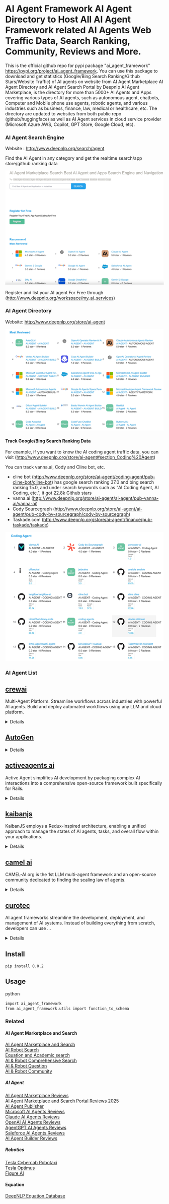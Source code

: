# AI Agent Framework AI Agent Directory to Host All AI Agent Framework related AI Agents Web Traffic Data, Search Ranking, Community, Reviews and More.

This is the official github repo for pypi package "ai_agent_framework" https://pypi.org/project/ai_agent_framework. You can use this package to download and get statistics (Google/Bing Search Ranking/Github Stars/Website Traffic) of AI agents on website from AI Agent Marketplace AI Agent Directory and AI Agent Search Portal by Deepnlp AI Agent Marketplace, is the directory for more than 5000+ AI Agents and Apps covering various types of AI agents, such as autonomous agent, chatbots, Computer and Mobile phone use agents, robotic agents, and various industries such as business, finance, law, medical or healthcare, etc. The directory are updated to websites from both public repo (github/huggingface) as well as AI Agent services in cloud service provider (Microsoft Azure AWS, Copilot, GPT Store, Google Cloud, etc). 

### AI Agent Search Engine

Website : http://www.deepnlp.org/search/agent

Find the AI Agent in any category and get the realtime search/app store/github ranking data

![AI Agent Marketplace Directory Search](https://raw.githubusercontent.com/AI-Agent-Hub/AI-Agent-Marketplace/refs/heads/main/AI%20Agent%20Marketplace%20Search.jpg)

Register and list your AI agent For Free through (http://www.deepnlp.org/workspace/my_ai_services)


### AI Agent Directory

Website: http://www.deepnlp.org/store/ai-agent

![AI Agent Marketplace AI Agent Directory](https://raw.githubusercontent.com/AI-Agent-Hub/AI-Agent-Marketplace/refs/heads/main/docs/ai_agents_navigation.jpg)

#### Track Google/Bing Search Ranking Data

For example, if you want to know the AI coding agent traffic data, you can visit (http://www.deepnlp.org/store/ai-agent#section_Coding%20Agent)

You can track vanna.ai, Cody and Cline bot, etc.

- cline bot (http://www.deepnlp.org/store/ai-agent/coding-agent/pub-cline-bot/cline-bot) has google search ranking 37.0 and bing search ranking 15.0, and under search keywords such as "AI Coding Agent, AI Coding, etc.", it got 22.8k Github stars 
- vanna.ai (http://www.deepnlp.org/store/ai-agent/ai-agent/pub-vanna-ai/vanna-ai)
- Cody Sourcegraph (http://www.deepnlp.org/store/ai-agent/ai-agent/pub-cody-by-sourcegraph/cody-by-sourcegraph)
- Taskade.com (http://www.deepnlp.org/store/ai-agent/finance/pub-taskade/taskade)

![AI Coding Agent](https://raw.githubusercontent.com/AI-Agent-Hub/AI-Agent-Marketplace/refs/heads/main/docs/image_coding_agent_v2.jpg)


### AI Agent List

## [crewai](https://www.crewai.com/)


Multi-Agent Platform. Streamline workflows across industries with powerful AI agents. Build and deploy automated workflows using any LLM and cloud platform.
<details>

### Website
https://www.crewai.com/
### Description
Multi-Agent Platform. Streamline workflows across industries with powerful AI agents. Build and deploy automated workflows using any LLM and cloud platform.
### Category
AI Agent Framework
### Tags
AI AGENT,AI AGENT FRAMEWORK
### Reviews
[crewai Reviews Traffic and AI Agent Marketplace](http://www.deepnlp.org/store/ai-agent/ai-agent-framework/pub-crewai/crewai)
### Links
https://www.crewai.com/<br>
http://www.deepnlp.org/store/ai-agent/ai-agent-framework/pub-crewai/crewai<br>

</details>


## [AutoGen](https://github.com/microsoft/autogen)


<details>

### Website
https://github.com/microsoft/autogen
### Description
Multi-agent framework with diversity of agents Category General purpose, Build your own, Multi-agent Description - A framework for developing LLM (Large Language Model) applications with multiple conversational agents. - These agents can collaborate to solve tasks and can interact seamlessly with humans. - It simplifies complex LLM workflows, enhancing automation and optimization. - It offers a range of working systems across various domains and complexities. - It improves LLM inference with easy performance tuning and utility features like API unification and caching. - It supports advanced usage patterns, including error handling, multi-config inference, and context programming.
### Category
AI Agent Framework
### Tags
AI AGENT,AI AGENT FRAMEWORK
### Reviews
[AutoGen Mircrosoft Reviews Traffic and AI Agent Marketplace](http://www.deepnlp.org/store/ai-agent/ai-agent/pub-autogen/autogen)
### Links
http://www.deepnlp.org/store/ai-agent/ai-agent/pub-autogen/autogen <br>
https://github.com/microsoft/autogen

</details>


## [activeagents ai](https://www.activeagents.ai/)


Active Agent simplifies AI development by packaging complex AI interactions into a comprehensive open-source framework built specifically for Rails.
<details>

### Website
https://www.activeagents.ai/
### Description
Active Agent simplifies AI development by packaging complex AI interactions into a comprehensive open-source framework built specifically for Rails.
### Category
AI Agent Framework
### Tags
AI AGENT,AI AGENT FRAMEWORK
### Reviews
[activeagents ai Reviews Traffic and AI Agent Marketplace](http://www.deepnlp.org/store/ai-agent/ai-agent-framework/pub-activeagents-ai/activeagents-ai)
### Links
https://www.activeagents.ai/<br>
http://www.deepnlp.org/store/ai-agent/ai-agent-framework/pub-activeagents-ai/activeagents-ai<br>

</details>


## [kaibanjs](https://www.kaibanjs.com/)


KaibanJS employs a Redux-inspired architecture, enabling a unified approach to manage the states of AI agents, tasks, and overall flow within your applications.
<details>

### Website
https://www.kaibanjs.com/
### Description
KaibanJS employs a Redux-inspired architecture, enabling a unified approach to manage the states of AI agents, tasks, and overall flow within your applications.
### Category
AI Agent Framework
### Tags
AI AGENT,AI AGENT FRAMEWORK
### Reviews
[kaibanjs Reviews Traffic and AI Agent Marketplace](http://www.deepnlp.org/store/ai-agent/ai-agent-framework/pub-kaibanjs/kaibanjs)
### Links
https://www.kaibanjs.com/<br>
http://www.deepnlp.org/store/ai-agent/ai-agent-framework/pub-kaibanjs/kaibanjs<br>

</details>



## [camel ai](https://www.camel-ai.org/)


CAMEL-AI.org is the 1st LLM multi-agent framework and an open-source community dedicated to finding the scaling law of agents.
<details>

### Website
https://www.camel-ai.org/
### Description
CAMEL-AI.org is the 1st LLM multi-agent framework and an open-source community dedicated to finding the scaling law of agents.
### Category
AI Agent Framework
### Tags
AI AGENT,AI AGENT FRAMEWORK
### Reviews
[camel ai Reviews Traffic and AI Agent Marketplace](http://www.deepnlp.org/store/ai-agent/ai-agent-framework/pub-camel-ai/camel-ai)
### Links
https://www.camel-ai.org/<br>
http://www.deepnlp.org/store/ai-agent/ai-agent-framework/pub-camel-ai/camel-ai<br>

</details>


## [curotec](https://www.curotec.com/insights/top-ai-agent-frameworks/)


AI agent frameworks streamline the development, deployment, and management of AI systems. Instead of building everything from scratch, developers can use ...
<details>

### Website
https://www.curotec.com/insights/top-ai-agent-frameworks/
### Description
AI agent frameworks streamline the development, deployment, and management of AI systems. Instead of building everything from scratch, developers can use ...
### Category
AI Agent Framework
### Tags
AI AGENT,AI AGENT FRAMEWORK
### Reviews
[curotec Reviews Traffic and AI Agent Marketplace](http://www.deepnlp.org/store/ai-agent/ai-agent-framework/pub-curotec/curotec)
### Links
https://www.curotec.com/insights/top-ai-agent-frameworks/<br>
http://www.deepnlp.org/store/ai-agent/ai-agent-framework/pub-curotec/curotec<br>

</details>



## Install


```
pip install 0.0.2

```

## Usage
python 

```
import ai_agent_framework
from ai_agent_framework.utils import function_to_schema

```


### Related
#### AI Agent Marketplace and Search
[AI Agent Marketplace and Search](http://www.deepnlp.org/search/agent) <br>
[AI Robot Search](http://www.deepnlp.org/search/robot) <br>
[Equation and Academic search](http://www.deepnlp.org/search/equation) <br>
[AI & Robot Comprehensive Search](http://www.deepnlp.org/search) <br>
[AI & Robot Question](http://www.deepnlp.org/question) <br>
[AI & Robot Community](http://www.deepnlp.org/community) <br>
##### AI Agent
[AI Agent Marketplace Reviews](http://www.deepnlp.org/store/ai-agent) <br>
[AI Agent Marketplace and Search Portal Reviews 2025](http://www.deepnlp.org/blog/ai-agent-marketplace-and-search-portal-reviews-2025) <br>
[AI Agent Publisher](http://www.deepnlp.org/store/pub?category=ai-agent) <br>
[Microsoft AI Agents Reviews](http://www.deepnlp.org/store/pub/pub-microsoft-ai-agent) <br>
[Claude AI Agents Reviews](http://www.deepnlp.org/store/pub/pub-claude-ai-agent) <br>
[OpenAI AI Agents Reviews](http://www.deepnlp.org/store/pub/pub-openai-ai-agent) <br>
[AgentGPT AI Agents Reviews](http://www.deepnlp.org/store/pub/pub-agentgpt) <br>
[Saleforce AI Agents Reviews](http://www.deepnlp.org/store/pub/pub-salesforce-ai-agent) <br>
[AI Agent Builder Reviews](http://www.deepnlp.org/store/ai-agent/ai-agent-builder) <br>
##### Robotics
[Tesla Cybercab Robotaxi](http://www.deepnlp.org/store/pub/pub-tesla-cybercab) <br>
[Tesla Optimus](http://www.deepnlp.org/store/pub/pub-tesla-optimus) <br>
[Figure AI](http://www.deepnlp.org/store/pub/pub-figure-ai) <br>
#### Equation
[DeepNLP Equation Database](http://www.deepnlp.org/equation) <br>

